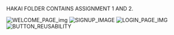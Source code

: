 HAKAI FOLDER CONTAINS ASSIGNMENT 1 AND 2.

![WELCOME_PAGE_img](https://github.com/user-attachments/assets/b11b2c7b-75d8-4544-84e7-a20747585c80)
![SIGNUP_IMAGE](https://github.com/user-attachments/assets/77c7b775-ea6b-4391-87a4-a32e7117db36)
![LOGIN_PAGE_IMG](https://github.com/user-attachments/assets/3f341688-a220-4a0c-bc1f-9c81b7b4dfba)
![BUTTON_REUSABILITY](https://github.com/user-attachments/assets/5900857b-ee8d-49e6-994a-152de0b011b5)
